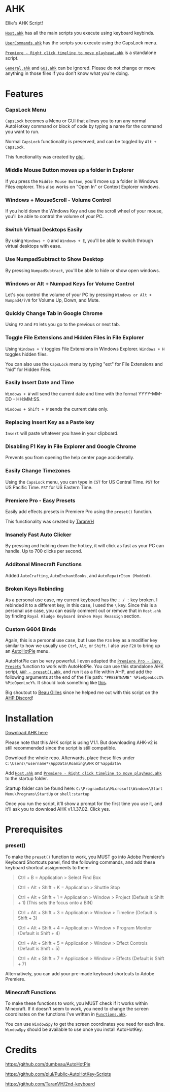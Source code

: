 # AHK

Ellie's AHK Script!

[`Host.ahk`](Host.ahk) has all the main scripts you execute using keyboard keybinds.

[`UserCommands.ahk`](GUI/UserCommands.ahk) has the scripts you execute using the CapsLock menu.

[`Premiere - Right click timeline to move playhead.ahk`](Scripts/AutoStart/Premiere%20-%20Right%20click%20timeline%20to%20move%20playhead.ahk) is a standalone script.

[`General.ahk`](Settings/General.ahk) and [`GUI.ahk`](GUI/GUI.ahk) can be ignored. Please do not change or move anything in those files if you don't know what you're doing.


# Features

### CapsLock Menu

`CapsLock` becomes a Menu or GUI that allows you to run any normal AutoHotkey command or block of code by typing a name for the command you want to run.

Normal `CapsLock` functionality is preserved, and can be toggled by `Alt + CapsLock`.

This functionality was created by [plul](https://github.com/plul/Public-AutoHotKey-Scripts).


### Middle Mouse Button moves up a folder in Explorer

If you press the `Middle Mouse Button`, you'll move up a folder in Windows Files explorer. This also works on "Open In" or Context Explorer windows.

### Windows + MouseScroll - Volume Control

If you hold down the Windows Key and use the scroll wheel of your mouse, you'll be able to control the volume of your PC.

### Switch Virtual Desktops Easily

By using `Windows + Q` and `Windows + E`, you'll be able to switch through virtual desktops with ease.

### Use NumpadSubtract to Show Desktop

By pressing `NumpadSubtract`, you'll be able to hide or show open windows.

### Windows or Alt + Numpad Keys for Volume Control

Let's you control the volume of your PC by pressing `Windows or Alt + Numpad4/7/8` for Volume Up, Down, and Mute.

### Quickly Change Tab in Google Chrome

Using `F2` and `F3` lets you go to the previous or next tab.

### Toggle File Extensions and Hidden Files in File Explorer

Using `Windows + Y` toggles File Extensions in Windows Explorer. `Windows + H` toggles hidden files.

You can also use the `CapsLock` menu by typing "ext" for File Extensions and "hid" for Hidden Files.

### Easily Insert Date and Time

`Windows + W` will send the current date and time with the format YYYY-MM-DD - HH:MM:SS.

`Windows + Shift + W` sends the current date only.

### Replacing Insert Key as a Paste key

`Insert` will paste whatever you have in your clipboard.

### Disabling F1 Key in File Explorer and Google Chrome

Prevents you from opening the help center page accidentally.

### Easily Change Timezones

Using the `CapsLock` menu, you can type in `CST` for US Central Time. `PST` for US Pacific Time. `EST` for US Eastern Time.

### Premiere Pro  - Easy Presets

Easily add effects presets in Premiere Pro using the `preset()` function.

This functionality was created by [TaranVH](https://github.com/TaranVH/2nd-keyboard)

### Insanely Fast Auto Clicker

By pressing and holding down the hotkey, it will click as fast as your PC can handle. Up to 700 clicks per second.

### Additonal Minecraft Functions

Added `AutoCrafting`, `AutoEnchantBooks`, and `AutoRepairItem (Modded)`.

### Broken Keys Rebinding

As a personal use case, my current keyboard has the `; / :` key broken. I rebinded it to a different key, in this case, I used the `\` key. Since this is a personal use case, you can easily comment out or remove that in `Host.ahk` by finding `Royal Kludge Keyboard Broken Keys Reassign` section.

### Custom G604 Binds

Again, this is a personal use case, but I use the `F24` key as a modifier key similar to how we usually use  `Ctrl`, `Alt`, or `Shift`. I also use `F20` to bring up an [AutoHotPie](https://github.com/dumbeau/AutoHotPie) menu.

AutoHotPie can be very powerful. I even adapted the [`Premiere Pro - Easy Presets`](https://github.com/ellierewind/AHK#premiere-pro----easy-presets) function to work with AutoHotPie. You can use this standalone AHK script, [`AHP - preset().ahk`](Scripts/AHPScripts/AHP%20-%20preset().ahk), and run it as a file within AHP, and add the following arguments at the end of the file path: `"PRESETNAME" %PieOpenLocX% %PieOpenLocY%`. It should look something like [this](Scripts/AHPScripts/AHP_preset()_Example.png).

Big shoutout to [Beau Gilles](https://github.com/dumbeau/AutoHotPie) since he helped me out with this script on the [AHP Discord](https://discord.gg/yszsupzR7d)!

# Installation

[Download AHK here](https://github.com/AutoHotkey/AutoHotkey/releases/download/v2.0.12/AutoHotkey_2.0.12_setup.exe)

Please note that this AHK script is using V1.1. But downloading AHK-v2 is still recommended since the script is still compatible.

Download the whole repo. Afterwards, place these files under `C:\Users\*username*\AppData\Roaming\AHK` or `%appdata%`

Add [`Host.ahk`](Host.ahk) and [`Premiere - Right click timeline to move playhead.ahk`](Scripts/AutoStart/Premiere%20-%20Right%20click%20timeline%20to%20move%20playhead.ahk) to the startup folder.

Startup folder can be found here: `C:\ProgramData\Microsoft\Windows\Start Menu\Programs\StartUp` or `shell:startup`

Once you run the script, it'll show a prompt for the first time you use it, and it'll ask you to download AHK v1.1.37.02. Click yes.

# Prerequisites

### preset()

 To make the `preset()` function to work, you MUST go into Adobe Premiere's Keyboard Shortcuts panel, find the following commands, and add these keyboard shortcut assignments to them:
 
 >Ctrl +               B  =      Application > Select Find Box

 >Ctrl + Alt + Shift + K =      Application > Shuttle Stop

 >Ctrl + Alt + Shift + 1 =      Application > Window > Project         (Default is Shift + 1) 
(This sets the focus onto a BIN) 

 >Ctrl + Alt + Shift + 3 =      Application > Window > Timeline        (Default is Shift + 3)

 >Ctrl + Alt + Shift + 4 =      Application > Window > Program Monitor (Default is Shift + 4)

 >Ctrl + Alt + Shift + 5 =      Application > Window > Effect Controls (Default is Shift + 5)

 >Ctrl + Alt + Shift + 7 =      Application > Window > Effects         (Default is Shift + 7)
 

 Alternatively, you can add your pre-made keyboard shortcuts to Adobe Premiere.

### Minecraft Functions

 To make these functions to work, you MUST check if it works within Minecraft. If it doesn't seem to work, you need to change the screen coordinates on the functions I've written in [`Functions.ahk`](Settings/Functions.ahk).

 You can use `WindowSpy` to get the screen coordinates you need for each line. `WindowSpy` should be available to use once you install AutoHotKey.

# Credits

https://github.com/dumbeau/AutoHotPie

https://github.com/plul/Public-AutoHotKey-Scripts

https://github.com/TaranVH/2nd-keyboard